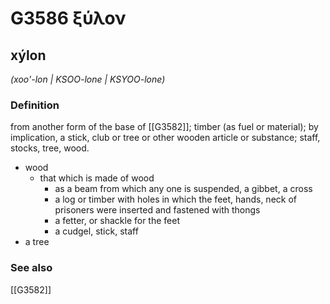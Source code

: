# G3586 ξύλον

## xýlon

_(xoo'-lon | KSOO-lone | KSYOO-lone)_

### Definition

from another form of the base of [[G3582]]; timber (as fuel or material); by implication, a stick, club or tree or other wooden article or substance; staff, stocks, tree, wood.

- wood
  - that which is made of wood
    - as a beam from which any one is suspended, a gibbet, a cross
    - a log or timber with holes in which the feet, hands, neck of prisoners were inserted and fastened with thongs
    - a fetter, or shackle for the feet
    - a cudgel, stick, staff
- a tree

### See also

[[G3582]]

